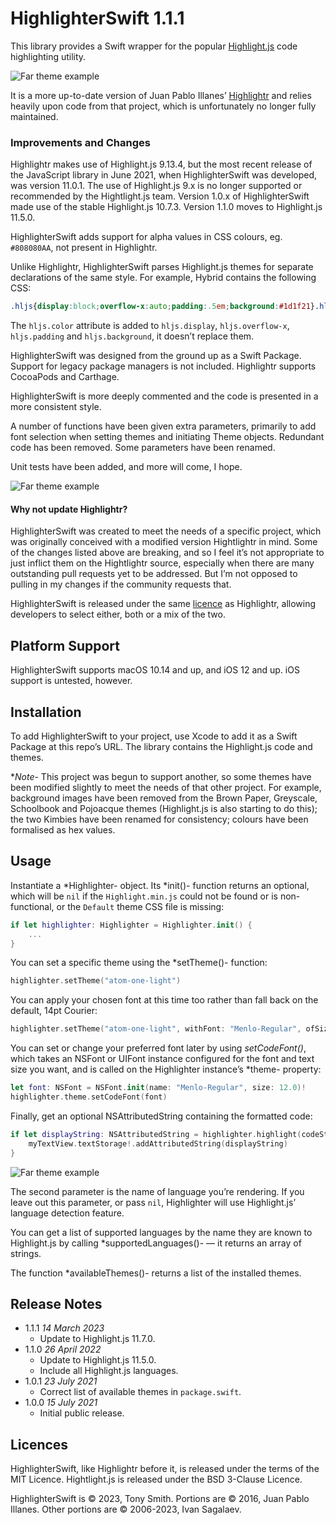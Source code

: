 # HighlighterSwift 1.1.1

This library provides a Swift wrapper for the popular [Highlight.js](https://highlightjs.org/) code highlighting utility.

![Far theme example](Images/atom-one-dark.png)

It is a more up-to-date version of Juan Pablo Illanes’ [Highlightr](https://github.com/raspu/Highlightr) and relies heavily upon code from that project, which is unfortunately no longer fully maintained.

### Improvements and Changes

Highlightr makes use of Highlight.js 9.13.4, but the most recent release of the JavaScript library in June 2021, when HighlighterSwift was developed, was version 11.0.1. The use of Highlight.js 9.x is no longer supported or recommended by the Hightlight.js team. Version 1.0.x of HighlighterSwift made use of the stable Highlight.js 10.7.3. Version 1.1.0 moves to Highlight.js 11.5.0.

HighlighterSwift adds support for alpha values in CSS colours, eg. `#808080AA`, not present in Highlightr.

Unlike Highlightr, HighlighterSwift parses Highlight.js themes for separate declarations of the same style. For example, Hybrid contains the following CSS:

```css
.hljs{display:block;overflow-x:auto;padding:.5em;background:#1d1f21}.hljs span::selection,.hljs::selection{background:#373b41}.hljs{color:#c5c8c6}
```

The `hljs.color` attribute is added to `hljs.display`, `hljs.overflow-x`, `hljs.padding` and `hljs.background`, it doesn’t replace them.

HighlighterSwift was designed from the ground up as a Swift Package. Support for legacy package managers is not included. Highlightr supports CocoaPods and Carthage.

HighlighterSwift is more deeply commented and the code is presented in a more consistent style.

A number of functions have been given extra parameters, primarily to add font selection when setting themes and initiating Theme objects. Redundant code has been removed. Some parameters have been renamed.

Unit tests have been added, and more will come, I hope.

![Far theme example](Images/far.png)

#### Why not update Highlightr?

HighlighterSwift was created to meet the needs of a specific project, which was originally conceived with a modified version Hightlightr in mind. Some of the changes listed above are breaking, and so I feel it’s not appropriate to just inflict them on the Hightlightr source, especially when there are many outstanding pull requests yet to be addressed. But I’m not opposed to pulling in my changes if the community requests that.

HighlighterSwift is released under the same [licence](#licence) as Highlightr, allowing developers to select either, both or a mix of the two.

## Platform Support

HighlighterSwift supports macOS 10.14 and up, and iOS 12 and up. iOS support is untested, however.

## Installation

To add HighlighterSwift to your project, use Xcode to add it as a Swift Package at this repo’s URL. The library contains the Highlight.js code and themes.

**Note*- This project was begun to support another, so some themes have been modified slightly to meet the needs of that other project. For example, background images have been removed from the Brown Paper, Greyscale, Schoolbook and Pojoacque themes (Highlight.js is also starting to do this); the two Kimbies have been renamed for consistency; colours have been formalised as hex values.

## Usage

Instantiate a *Highlighter- object. Its *init()- function returns an optional, which will be `nil` if the `Highlight.min.js` could not be found or is non-functional, or the `Default` theme CSS file is missing:

```swift
if let highlighter: Highlighter = Highlighter.init() {
    ...
}
```

You can set a specific theme using the *setTheme()- function:

```swift
highlighter.setTheme("atom-one-light")
```

You can apply your chosen font at this time too rather than fall back on the default, 14pt Courier:

```swift
highlighter.setTheme("atom-one-light", withFont: "Menlo-Regular", ofSize: 16.0)
```

You can set or change your preferred font later by using *setCodeFont()*, which takes an NSFont or UIFont instance configured for the font and text size you want, and is called on the Highlighter instance’s *theme- property:

```swift
let font: NSFont = NSFont.init(name: "Menlo-Regular", size: 12.0)!
highlighter.theme.setCodeFont(font)
```

Finally, get an optional NSAttributedString containing the formatted code:

```swift
if let displayString: NSAttributedString = highlighter.highlight(codeString, as: "swift") {
    myTextView.textStorage!.addAttributedString(displayString)
}
```

![Far theme example](Images/github-gist.png)

The second parameter is the name of language you’re rendering. If you leave out this parameter, or pass `nil`, Highlighter will use Highlight.js’ language detection feature.

You can get a list of supported languages by the name they are known to Highlight.js by calling *supportedLanguages()- — it returns an array of strings.

The function *availableThemes()- returns a list of the installed themes.

## Release Notes

- 1.1.1 *14 March 2023*
    - Update to Highlight.js 11.7.0.
- 1.1.0 *26 April 2022*
    - Update to Highlight.js 11.5.0.
    - Include all Highlight.js languages.
- 1.0.1 *23 July 2021*
    - Correct list of available themes in `package.swift`.
- 1.0.0 *15 July 2021*
    - Initial public release.

## Licences

HighlighterSwift, like Highlightr before it, is released under the terms of the MIT Licence. Hightlight.js is released under the BSD 3-Clause Licence.

HighlighterSwift is &copy; 2023, Tony Smith. Portions are &copy; 2016, Juan Pablo Illanes. Other portions are &copy; 2006-2023, Ivan Sagalaev.

